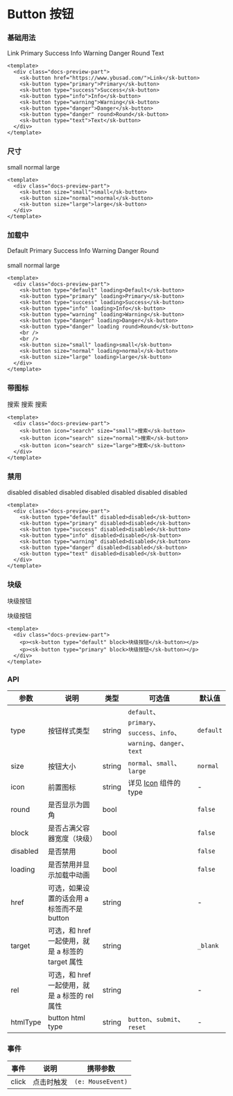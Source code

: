 # Button 按钮

### 基础用法

<div class="docs-preview-part">
  <sk-button href="https://www.ybusad.com/">Link</sk-button>
  <sk-button type="primary">Primary</sk-button>
  <sk-button type="success">Success</sk-button>
  <sk-button type="info">Info</sk-button>
  <sk-button type="warning">Warning</sk-button>
  <sk-button type="danger">Danger</sk-button>
  <sk-button type="danger" round>Round</sk-button>
  <sk-button type="text">Text</sk-button>
</div>

```vue
<template>
  <div class="docs-preview-part">
    <sk-button href="https://www.ybusad.com/">Link</sk-button>
    <sk-button type="primary">Primary</sk-button>
    <sk-button type="success">Success</sk-button>
    <sk-button type="info">Info</sk-button>
    <sk-button type="warning">Warning</sk-button>
    <sk-button type="danger">Danger</sk-button>
    <sk-button type="danger" round>Round</sk-button>
    <sk-button type="text">Text</sk-button>
  </div>
</template>
```

### 尺寸

<div class="docs-preview-part">
  <sk-button size="small">small</sk-button>
  <sk-button size="normal">normal</sk-button>
  <sk-button size="large">large</sk-button>
</div>

```vue
<template>
  <div class="docs-preview-part">
    <sk-button size="small">small</sk-button>
    <sk-button size="normal">normal</sk-button>
    <sk-button size="large">large</sk-button>
  </div>
</template>
```

### 加载中

<div class="docs-preview-part">
  <sk-button type="default" loading>Default</sk-button>
  <sk-button type="primary" loading>Primary</sk-button>
  <sk-button type="success" loading>Success</sk-button>
  <sk-button type="info" loading>Info</sk-button>
  <sk-button type="warning" loading>Warning</sk-button>
  <sk-button type="danger" loading>Danger</sk-button>
  <sk-button type="danger" loading round>Round</sk-button>
  <br>
  <br>
  <sk-button size="small" loading>small</sk-button>
  <sk-button size="normal" loading>normal</sk-button>
  <sk-button size="large" loading>large</sk-button>
</div>

```vue
<template>
  <div class="docs-preview-part">
    <sk-button type="default" loading>Default</sk-button>
    <sk-button type="primary" loading>Primary</sk-button>
    <sk-button type="success" loading>Success</sk-button>
    <sk-button type="info" loading>Info</sk-button>
    <sk-button type="warning" loading>Warning</sk-button>
    <sk-button type="danger" loading>Danger</sk-button>
    <sk-button type="danger" loading round>Round</sk-button>
    <br />
    <br />
    <sk-button size="small" loading>small</sk-button>
    <sk-button size="normal" loading>normal</sk-button>
    <sk-button size="large" loading>large</sk-button>
  </div>
</template>
```

### 带图标

<div class="docs-preview-part">
  <sk-button icon="search" size="small">搜索</sk-button>
  <sk-button icon="search" size="normal">搜索</sk-button>
  <sk-button icon="search" size="large">搜索</sk-button>
</div>

```vue
<template>
  <div class="docs-preview-part">
    <sk-button icon="search" size="small">搜索</sk-button>
    <sk-button icon="search" size="normal">搜索</sk-button>
    <sk-button icon="search" size="large">搜索</sk-button>
  </div>
</template>
```

### 禁用

<div class="docs-preview-part">
  <sk-button type="default" disabled>disabled</sk-button>
  <sk-button type="primary" disabled>disabled</sk-button>
  <sk-button type="success" disabled>disabled</sk-button>
  <sk-button type="info" disabled>disabled</sk-button>
  <sk-button type="warning" disabled>disabled</sk-button>
  <sk-button type="danger" disabled>disabled</sk-button>
  <sk-button type="text" disabled>disabled</sk-button>
</div>

```vue
<template>
  <div class="docs-preview-part">
    <sk-button type="default" disabled>disabled</sk-button>
    <sk-button type="primary" disabled>disabled</sk-button>
    <sk-button type="success" disabled>disabled</sk-button>
    <sk-button type="info" disabled>disabled</sk-button>
    <sk-button type="warning" disabled>disabled</sk-button>
    <sk-button type="danger" disabled>disabled</sk-button>
    <sk-button type="text" disabled>disabled</sk-button>
  </div>
</template>
```

### 块级

<div class="docs-preview-part">
  <p><sk-button type="default" block>块级按钮</sk-button></p>
  <p><sk-button type="primary" block>块级按钮</sk-button></p>
</div>

```vue
<template>
  <div class="docs-preview-part">
    <p><sk-button type="default" block>块级按钮</sk-button></p>
    <p><sk-button type="primary" block>块级按钮</sk-button></p>
  </div>
</template>
```

### API

| 参数     | 说明                                              | 类型   | 可选值                                                               | 默认值    |
| -------- | ------------------------------------------------- | ------ | -------------------------------------------------------------------- | --------- |
| type     | 按钮样式类型                                      | string | `default`、`primary`、`success`、`info`、`warning`、`danger`、`text` | `default` |
| size     | 按钮大小                                          | string | `normal`、`small`、`large`                                           | `normal`  |
| icon     | 前置图标                                          | string | 详见 [Icon](../icon/index#内置图标) 组件的 type                      | -         |
| round    | 是否显示为圆角                                    | bool   |                                                                      | `false`   |
| block    | 是否占满父容器宽度（块级）                        | bool   |                                                                      | `false`   |
| disabled | 是否禁用                                          | bool   |                                                                      | `false`   |
| loading  | 是否禁用并显示加载中动画                          | bool   |                                                                      | `false`   |
| href     | 可选，如果设置的话会用 a 标签而不是 button        | string |                                                                      | -         |
| target   | 可选，和 href 一起使用，就是 a 标签的 target 属性 | string |                                                                      | `_blank`  |
| rel      | 可选，和 href 一起使用，就是 a 标签的 rel 属性    | string |                                                                      | -         |
| htmlType | button html type                                  | string | `button`、`submit`、`reset`                                          | -         |

### 事件

| 事件  | 说明       | 携带参数          |
| ----- | ---------- | ----------------- |
| click | 点击时触发 | `(e: MouseEvent)` |
